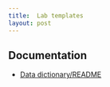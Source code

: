 ```yaml
---
title:  Lab templates
layout: post
---
```


## Documentation

- [Data dictionary/README](https://github.com/DevInnovationLab/lab-manual/blob/gh-pages/docs/templates/data-readme.md)